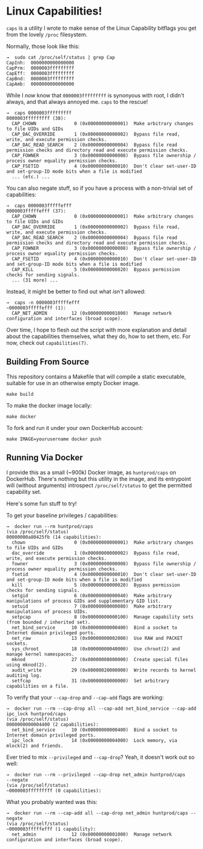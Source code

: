 Linux Capabilities!
===================

`caps` is a utility I wrote to make sense of the Linux Capability bitflags
you get from the lovely `/proc` filesystem.

Normally, those look like this:

    →  sudo cat /proc/self/status | grep Cap
    CapInh:  0000000000000000
    CapPrm:  0000003fffffffff
    CapEff:  0000003fffffffff
    CapBnd:  0000003fffffffff
    CapAmb:  0000000000000000

While I _now_ know that `0000003fffffffff` is synonyous with root, I didn't
always, and that always annoyed me.  `caps` to the rescue!

    →  caps 0000003fffffffff
    0000003fffffffff (38):
      CAP_CHOWN              0 (0x00000000000001)  Make arbitrary changes to file UIDs and GIDs
      CAP_DAC_OVERRIDE       1 (0x00000000000002)  Bypass file read, write, and execute permission checks.
      CAP_DAC_READ_SEARCH    2 (0x00000000000004)  Bypass file read permission checks and directory read and execute permission checks.
      CAP_FOWNER             3 (0x00000000000008)  Bypass file ownership / process owner equality permission checks.
      CAP_FSETID             4 (0x00000000000010)  Don't clear set-user-ID and set-group-ID mode bits when a file is modified
      ... (etc.) ...

You can also negate stuff, so if you have a process with a non-trivial set
of capabilities:

    →  caps 0000003fffffefff
    0000003fffffefff (37):
      CAP_CHOWN              0 (0x00000000000001)  Make arbitrary changes to file UIDs and GIDs
      CAP_DAC_OVERRIDE       1 (0x00000000000002)  Bypass file read, write, and execute permission checks.
      CAP_DAC_READ_SEARCH    2 (0x00000000000004)  Bypass file read permission checks and directory read and execute permission checks.
      CAP_FOWNER             3 (0x00000000000008)  Bypass file ownership / process owner equality permission checks.
      CAP_FSETID             4 (0x00000000000010)  Don't clear set-user-ID and set-group-ID mode bits when a file is modified
      CAP_KILL               5 (0x00000000000020)  Bypass permission checks for sending signals.
      ... (31 more) ...

Instead, it might be better to find out what _isn't_ allowed:

    →  caps -n 0000003fffffefff
    ~0000003fffffefff (1):
      CAP_NET_ADMIN         12 (0x00000000001000)  Manage network configuration and interfaces (broad scope).

Over time, I hope to flesh out the script with more explanation and detail
about the capabilities themselves, what they do, how to set them, etc.  For
now, check out `capabilities(7)`.


Building From Source
--------------------

This repository contains a Makefile that will compile a static
executable, suitable for use in an otherwise empty Docker image.

    make build

To make the docker image locally:

    make docker

To fork and run it under your own DockerHub account:

    make IMAGE=yourusername docker push


Running Via Docker
------------------

I provide this as a small (~900k) Docker image, as `huntprod/caps`
on DockerHub.  There's nothing but this utility in the image, and
its entrypoint will (without arguments) introspect
`/proc/self/status` to get the permitted capability set.

Here's some fun stuff to try!

To get your baseline privileges / capabilities:

    →  docker run --rm huntprod/caps
    (via /proc/self/status)
    00000000a80425fb (14 capabilities):
      chown                  0 (0x00000000000001)  Make arbitrary changes to file UIDs and GIDs
      dac_override           1 (0x00000000000002)  Bypass file read, write, and execute permission checks.
      fowner                 3 (0x00000000000008)  Bypass file ownership / process owner equality permission checks.
      fsetid                 4 (0x00000000000010)  Don't clear set-user-ID and set-group-ID mode bits when a file is modified
      kill                   5 (0x00000000000020)  Bypass permission checks for sending signals.
      setgid                 6 (0x00000000000040)  Make arbitrary manipulations of process GIDs and supplementary GID list.
      setuid                 7 (0x00000000000080)  Make arbitrary manipulations of process UIDs.
      setpcap                8 (0x00000000000100)  Manage capability sets (from bounded / inherited set).
      net_bind_service      10 (0x00000000000400)  Bind a socket to Internet domain privileged ports.
      net_raw               13 (0x00000000002000)  Use RAW and PACKET sockets.
      sys_chroot            18 (0x00000000040000)  Use chroot(2) and manage kernel namespaces.
      mknod                 27 (0x00000008000000)  Create special files using mknod(2).
      audit_write           29 (0x00000020000000)  Write records to kernel auditing log.
      setfcap               31 (0x00000080000000)  Set arbitrary capabilities on a file.

To verify that your `--cap-drop` and `--cap-add` flags are
working:

    →  docker run --rm --cap-drop all --cap-add net_bind_service --cap-add ipc_lock huntprod/caps
    (via /proc/self/status)
    0000000000004400 (2 capabilities):
      net_bind_service      10 (0x00000000000400)  Bind a socket to Internet domain privileged ports.
      ipc_lock              14 (0x00000000004000)  Lock memory, via mlock(2) and friends.

Ever tried to mix `--privileged` and `--cap-drop`?  Yeah, it
doesn't work out so well:

    →  docker run --rm --privileged --cap-drop net_admin huntprod/caps
    --negate
    (via /proc/self/status)
    ~0000003fffffffff (0 capabilities):

What you probably wanted was this:

    →  docker run --rm --cap-add all --cap-drop net_admin huntprod/caps --negate
    (via /proc/self/status)
    ~0000003fffffefff (1 capability):
      net_admin             12 (0x00000000001000)  Manage network configuration and interfaces (broad scope).
